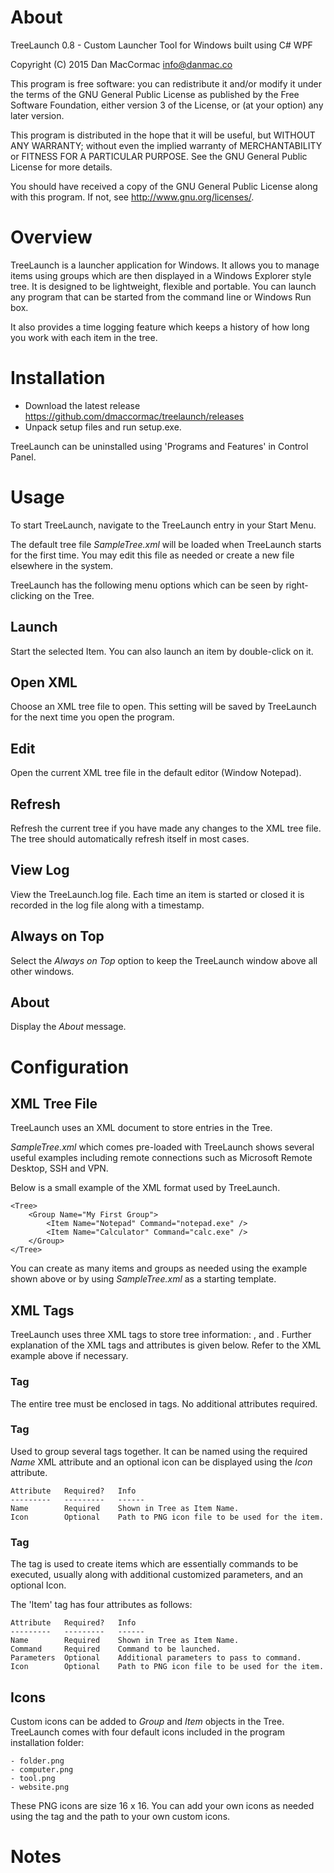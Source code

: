 # About
TreeLaunch 0.8 - Custom Launcher Tool for Windows built using C# WPF

Copyright (C) 2015 Dan MacCormac <info@danmac.co>

This program is free software: you can redistribute it and/or modify 
it under the terms of the GNU General Public License as published by
the Free Software Foundation, either version 3 of the License, or
(at your option) any later version.

This program is distributed in the hope that it will be useful,
but WITHOUT ANY WARRANTY; without even the implied warranty of
MERCHANTABILITY or FITNESS FOR A PARTICULAR PURPOSE.  See the
GNU General Public License for more details.

You should have received a copy of the GNU General Public License
along with this program.  If not, see <http://www.gnu.org/licenses/>.


# Overview
TreeLaunch is a launcher application for Windows. It allows you to manage items using groups which are then displayed in a Windows Explorer style tree.
It is designed to be lightweight, flexible and portable. You can launch any program that can be started from the command line or Windows Run box.

It also provides a time logging feature which keeps a history of how long you work with each item in the tree.


# Installation
- Download the latest release https://github.com/dmaccormac/treelaunch/releases
- Unpack setup files and run setup.exe.

TreeLaunch can be uninstalled using 'Programs and Features' in Control Panel.

# Usage
To start TreeLaunch, navigate to the TreeLaunch entry in your Start Menu.

The default tree file *SampleTree.xml* will be loaded when TreeLaunch starts for the first time.
You may edit this file as needed or create a new file elsewhere in the system.

TreeLaunch has the following menu options which can be seen by right-clicking on the Tree.

## Launch
Start the selected Item. You can also launch an item by double-click on it.

## Open XML
Choose an XML tree file to open. This setting will be saved by TreeLaunch for the next time you open the program.
 
## Edit
Open the current XML tree file in the default editor (Window Notepad).

## Refresh
Refresh the current tree if you have made any changes to the XML tree file. The tree should automatically refresh itself in most cases.

## View Log
View the TreeLaunch.log file. Each time an item is started or closed it is recorded in the log file along with a timestamp. 

## Always on Top
Select the *Always on Top* option to keep the TreeLaunch window above all other windows.

## About
Display the *About* message.

# Configuration

## XML Tree File
TreeLaunch uses an XML document to store entries in the Tree. 

*SampleTree.xml* which comes pre-loaded with TreeLaunch shows several useful examples including remote connections such as Microsoft Remote Desktop, SSH and VPN.

Below is a small example of the XML format used by TreeLaunch. 

	<Tree>
		<Group Name="My First Group">
			<Item Name="Notepad" Command="notepad.exe" />
			<Item Name="Calculator" Command="calc.exe" />
		</Group>
	</Tree>
	
You can create as many items and groups as needed using the example shown above or by using *SampleTree.xml* as a starting template. 

## XML Tags
TreeLaunch uses three XML tags to store tree information: *<Tree>*, *<Group>* and *<Item>*.
Further explanation of the XML tags and attributes is given below. Refer to the XML example above if necessary.

### <Tree> Tag
The entire tree must be enclosed in *<Tree>* tags. No additional attributes required.

### <Group> Tag
Used to group several *<Item>* tags together. It can be named using the required *Name* XML attribute and an optional icon can be displayed using the *Icon* attribute.

	Attribute	Required? 	Info
	---------	---------	------
	Name		Required 	Shown in Tree as Item Name.
	Icon		Optional	Path to PNG icon file to be used for the item.

### <Item> Tag
The *<Item>* tag is used to create items which are essentially commands to be executed, usually along with additional customized parameters, and an optional Icon.

The 'Item' tag has four attributes as follows:

	Attribute	Required? 	Info
	---------	---------	------
	Name		Required 	Shown in Tree as Item Name.
	Command		Required 	Command to be launched.
	Parameters	Optional	Additional parameters to pass to command.
	Icon		Optional	Path to PNG icon file to be used for the item.

## Icons
Custom icons can be added to *Group* and *Item* objects in the Tree. TreeLaunch comes with four default icons included in the program installation folder:

	- folder.png
	- computer.png
	- tool.png
	- website.png

These PNG icons are size 16 x 16. You can add your own icons as needed using the *<Icon>* tag and the path to your own custom icons. 

# Notes